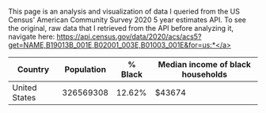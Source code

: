 This page is an analysis and visualization of data I queried from the US Census' American Community Survey 2020 5 year estimates API. To see the original, raw data that I retrieved from the API before analyzing it, navigate here: <a href="https://api.census.gov/data/2020/acs/acs5?get=NAME,B19013B_001E,B02001_003E,B01003_001E&for=us:*">https://api.census.gov/data/2020/acs/acs5?get=NAME,B19013B_001E,B02001_003E,B01003_001E&for=us:*</a>

|Country|Population|% Black|Median income of black households|
|---|---|---|---|
|United States|326569308|12.62%|$43674|
